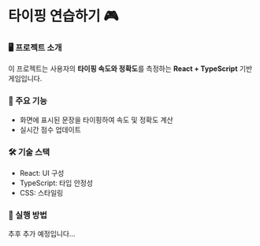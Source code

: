 # 타이핑 연습하기 🎮

### 🖥 프로젝트 소개
이 프로젝트는 사용자의 **타이핑 속도와 정확도**를 측정하는 **React + TypeScript** 기반 게임입니다.

### 🌟 주요 기능
- 화면에 표시된 문장을 타이핑하여 속도 및 정확도 계산
- 실시간 점수 업데이트

### 🛠 기술 스택
- React: UI 구성
- TypeScript: 타입 안정성
- CSS: 스타일링

### 🚀 실행 방법
추후 추가 예정입니다...
